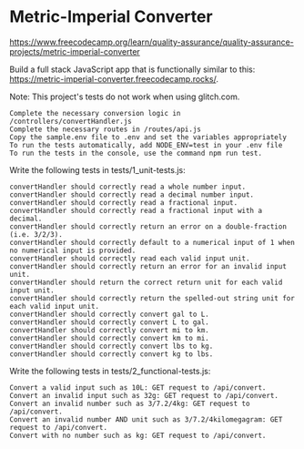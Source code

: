 # Metric-Imperial Converter
https://www.freecodecamp.org/learn/quality-assurance/quality-assurance-projects/metric-imperial-converter

Build a full stack JavaScript app that is functionally similar to this: https://metric-imperial-converter.freecodecamp.rocks/.

Note: This project's tests do not work when using glitch.com.

    Complete the necessary conversion logic in /controllers/convertHandler.js
    Complete the necessary routes in /routes/api.js
    Copy the sample.env file to .env and set the variables appropriately
    To run the tests automatically, add NODE_ENV=test in your .env file
    To run the tests in the console, use the command npm run test.

Write the following tests in tests/1_unit-tests.js:

    convertHandler should correctly read a whole number input.
    convertHandler should correctly read a decimal number input.
    convertHandler should correctly read a fractional input.
    convertHandler should correctly read a fractional input with a decimal.
    convertHandler should correctly return an error on a double-fraction (i.e. 3/2/3).
    convertHandler should correctly default to a numerical input of 1 when no numerical input is provided.
    convertHandler should correctly read each valid input unit.
    convertHandler should correctly return an error for an invalid input unit.
    convertHandler should return the correct return unit for each valid input unit.
    convertHandler should correctly return the spelled-out string unit for each valid input unit.
    convertHandler should correctly convert gal to L.
    convertHandler should correctly convert L to gal.
    convertHandler should correctly convert mi to km.
    convertHandler should correctly convert km to mi.
    convertHandler should correctly convert lbs to kg.
    convertHandler should correctly convert kg to lbs.

Write the following tests in tests/2_functional-tests.js:

    Convert a valid input such as 10L: GET request to /api/convert.
    Convert an invalid input such as 32g: GET request to /api/convert.
    Convert an invalid number such as 3/7.2/4kg: GET request to /api/convert.
    Convert an invalid number AND unit such as 3/7.2/4kilomegagram: GET request to /api/convert.
    Convert with no number such as kg: GET request to /api/convert.


